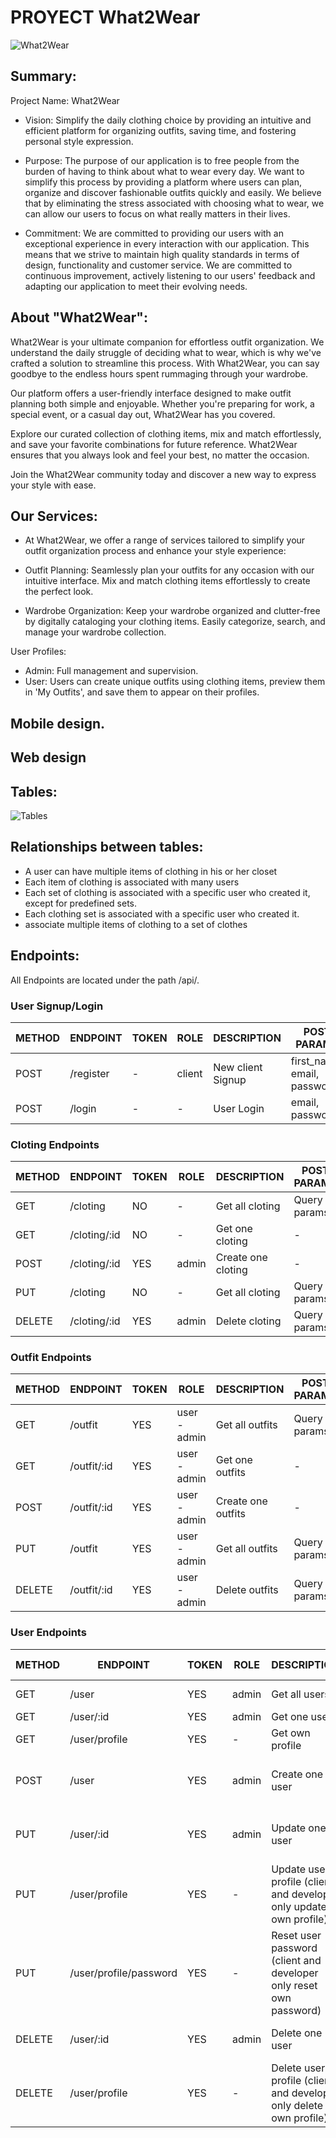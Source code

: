 # PROYECT What2Wear


![What2Wear](https://github.com/CristianMart1nez/What2Wear/assets/162847236/0db64b37-e7f2-4a05-a9da-c3446afa392d)

## Summary:
Project Name: What2Wear

- Vision: Simplify the daily clothing choice by providing an intuitive and efficient platform for organizing outfits, saving time, and fostering personal style expression.

- Purpose: The purpose of our application is to free people from the burden of having to think about what to wear every day. We want to simplify this process by providing a platform where users can plan, organize and discover fashionable outfits quickly and easily. We believe that by eliminating the stress associated with choosing what to wear, we can allow our users to focus on what really matters in their lives.

- Commitment: We are committed to providing our users with an exceptional experience in every interaction with our application. This means that we strive to maintain high quality standards in terms of design, functionality and customer service. We are committed to continuous improvement, actively listening to our users' feedback and adapting our application to meet their evolving needs. 

## About "What2Wear":
What2Wear is your ultimate companion for effortless outfit organization. We understand the daily struggle of deciding what to wear, which is why we've crafted a solution to streamline this process. With What2Wear, you can say goodbye to the endless hours spent rummaging through your wardrobe.

Our platform offers a user-friendly interface designed to make outfit planning both simple and enjoyable. Whether you're preparing for work, a special event, or a casual day out, What2Wear has you covered.

Explore our curated collection of clothing items, mix and match effortlessly, and save your favorite combinations for future reference. What2Wear ensures that you always look and feel your best, no matter the occasion.

Join the What2Wear community today and discover a new way to express your style with ease.


## Our Services:

- At What2Wear, we offer a range of services tailored to simplify your outfit organization process and enhance your style experience:

- Outfit Planning: Seamlessly plan your outfits for any occasion with our intuitive interface. Mix and match clothing items effortlessly to create the perfect look.

- Wardrobe Organization: Keep your wardrobe organized and clutter-free by digitally cataloging your clothing items. Easily categorize, search, and manage your wardrobe collection.

User Profiles:
- Admin: Full management and supervision.
- User: Users can create unique outfits using clothing items, preview them in 'My Outfits', and save them to appear on their profiles.
## Mobile design.
## Web design

## Tables:
![Tables](https://github.com/CristianMart1nez/What2Wear/assets/162847236/29936002-de5a-4a6d-bb41-9a240afcb5bd)


## Relationships between tables:
- A user can have multiple items of clothing in his or her closet
- Each item of clothing is associated with many users 
- Each set of clothing is associated with a specific user who created it, except for predefined sets.
- Each clothing set is associated with a specific user who created it.
- associate multiple items of clothing to a set of clothes
  
## Endpoints:
All Endpoints are located under the path /api/.
### User Signup/Login

| METHOD | ENDPOINT          | TOKEN | ROLE | DESCRIPTION              | POST PARAMS                               | RETURNS               |
|--------|-------------------|-------|------|--------------------------|-------------------------------------------|------------------------|
| POST   | /register | -     | client | New client Signup           | first_name, email, password | { token: token }       |
| POST   | /login  | -       | - | User Login            | email, password                           | { token: token }       |


### Cloting Endpoints

| METHOD | ENDPOINT         | TOKEN | ROLE | DESCRIPTION              | POST PARAMS                                     | RETURNS               |
|--------|------------------|-------|------|--------------------------|-------------------------------------------------|------------------------|
| GET    | /cloting         | NO    | -    | Get all cloting          | Query params                                    | [{cloting}]            |
| GET    | /cloting/:id     | NO    | -    | Get one cloting          | -                                               | {cloting}              |
| POST   | /cloting/:id     | YES   | admin| Create one cloting       | -                                               | {user}                 |
| PUT    | /cloting         | NO    | -    | Get all cloting          | Query params                                    | [{cloting}]            |
| DELETE | /cloting/:id     | YES   | admin| Delete cloting           | Query params                                    | [{cloting}]            |

### Outfit Endpoints

| METHOD | ENDPOINT         | TOKEN | ROLE | DESCRIPTION              | POST PARAMS                                     | RETURNS               |
|--------|------------------|-------|------|--------------------------|-------------------------------------------------|------------------------|
| GET    | /outfit         | YES    | user - admin| Get all outfits          | Query params                                    | [{outfit}]      |
| GET    | /outfit/:id     | YES    | user - admin| Get one outfits          | -                                               | {outfit}        |
| POST   | /outfit/:id     | YES    | user - admin| Create one outfits       | -                                               | {outfit}        |
| PUT    | /outfit         | YES    | user - admin| Get all outfits          | Query params                                    | [{outfit}]      |
| DELETE | /outfit/:id     | YES    | user - admin| Delete outfits           | Query params                                    | [{outfit}]      |

### User Endpoints

| METHOD | ENDPOINT         | TOKEN | ROLE | DESCRIPTION              | POST PARAMS                                     | RETURNS               |
|--------|------------------|-------|------|--------------------------|-------------------------------------------------|------------------------|
| GET    | /user            | YES   | admin| Get all users            | Query params                                    | [{user}]               |
| GET    | /user/:id        | YES   | admin| Get one user             | -                                               | {user}                 |
| GET    | /user/profile    | YES   | -    | Get own profile          | -                                               | {user}                 |
| POST   | /user            | YES   | admin| Create one user          | first_name, email, password, role               | {user}                 |
| PUT    | /user/:id        | YES   | admin| Update one user          | first_name, email, password, role               | {message: "User updated!"} |
| PUT    | /user/profile    | YES   | -    | Update user profile (client and developer only update own profile)         | first_name, email, password, role | {message: "Profile updated!"} |
| PUT    | /user/profile/password| YES   | -    | Reset user password (client and developer only reset own password)         | newPassword | {message: "Password updated!"} |
| DELETE | /user/:id        | YES   | admin | Delete one user          | -                                               | {message: "User deleted!"} |
| DELETE | /user/profile    | YES   | -    | Delete user profile (client and developer only delete own profile)         | -     | {message: "Profile deleted!"} |
